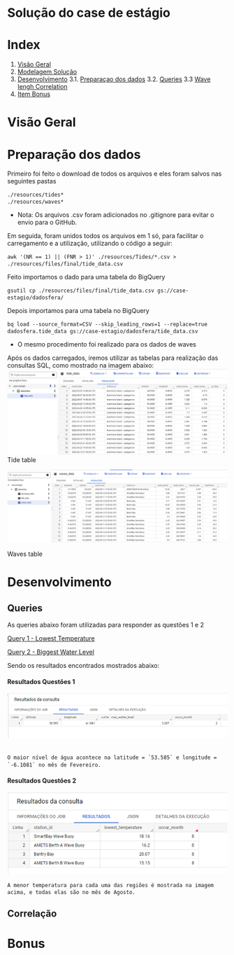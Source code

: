 # **Solução do case de estágio** 


# Index
 1. [Visão Geral](#visao-geral)
 2. [Modelagem Solução](#modelagem-solucao) 
 3. [Desenvolvimento](#desenvolvimento)
 3.1. [Preparaçao dos dados](#preparacao)
 3.2. [Queries](#queries)
 3.3  [Wave lengh Correlation](#correlation)
 4. [Item Bonus](#bonus)

 <h1 id="visao-geral">Visão Geral</h1>

 <h1 id="preparacao-dados">Preparação dos dados</h1>

 Primeiro foi feito o download de todos os arquivos e eles foram salvos nas seguintes pastas
 ```
 ./resources/tides*
 ./resources/waves*
```
* Nota: Os arquivos .csv foram adicionados no .gitignore para evitar o envio para o GitHub.


Em seguida, foram unidos todos os arquivos em 1 só, para facilitar o carregamento e a utilização, utilizando o código a seguir:

```
awk '(NR == 1) || (FNR > 1)' ./resources/Tides/*.csv > ./resources/files/final/tide_data.csv
```

Feito importamos o dado para uma tabela do BigQuery
```
gsutil cp ./resources/files/final/tide_data.csv gs://case-estagio/dadosfera/
```
Depois importamos para uma tabela no BigQuery

```
bq load --source_format=CSV --skip_leading_rows=1 --replace=true dadosfera.tide_data gs://case-estagio/dadosfera/tide_data.csv
```
* O mesmo procedimento foi realizado para os dados de waves

Após os dados carregados, iremos utilizar as tabelas para realização das consultas SQL, como mostrado na imagem abaixo:
![](Images/tide_data.png)
Tide table

![](Images/waves_data.png)

Waves table

 <h1 id="desenvolvimento">Desenvolvimento</h1>
 

 <h2 id="queries">Queries</h2>
 As queries abaixo foram utilizadas para responder as questões 1 e 2

<a href="queries/lowest_temperature_per_bouys.sql">Query 1 - Lowest Temperature</a>

[Query 2 - Biggest Water Level](queries/lat_long_biggest_water_level.sql)


Sendo os resultados encontrados mostrados abaixo:
 <h4 id="resultados-1">Resultados Questões 1</h4>

![](Images/query_biggest_water_level.png)

<code>
O maior nível de água acontece na latitude = `53.585` e longitude = `-6.1081` no mês de Fevereiro.
</code>
 
  <h4 id="resultados-2">Resultados Questões 2</h4>

<img src="Images/query_lowest_temperature.png" alt="">

```
A menor temperatura para cada uma das regiões é mostrada na imagem acima, e todas elas são no mês de Agosto.
```

 
 <h2 id="correlation">Correlação</h2>

 <h1 id="bonus">Bonus</h1>